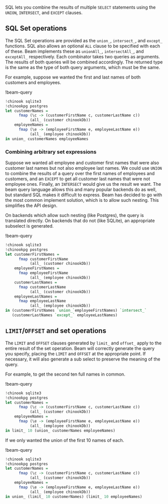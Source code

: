 SQL lets you combine the results of multiple `SELECT` statements using the
`UNION`, `INTERSECT`, and `EXCEPT` clauses.

## SQL Set operations

The SQL Set operations are provided as the `union_`, `intersect_`, and `except_`
functions. SQL also allows an optional `ALL` clause to be specified with each of
these. Beam implements these as `unionAll_`, `intersectAll_`, and `exceptAll_`
respectively. Each combinator takes two queries as arguments. The results of
both queries will be combined accordingly. The returned type is the same as the
type of both query arguments, which must be the same.

For example, suppose we wanted the first and last names of both customers and
employees.

!beam-query
```haskell
!chinook sqlite3
!chinookpg postgres
let customerNames =
      fmap (\c -> (customerFirstName c, customerLastName c))
           (all_ (customer chinookDb))
    employeeNames =
      fmap (\e -> (employeeFirstName e, employeeLastName e))
           (all_ (employee chinookDb))
in union_ customerNames employeeNames
```

### Combining arbitrary set expressions

Suppose we wanted all employee and customer first names that were also customer
last names but not also employee last names. We could use `UNION` to combine the
results of a query over the first names of employees and customers, and an
`EXCEPT` to get all customer last names that were not employee ones. Finally, an
`INTERSECT` would give us the result we want. The beam query language allows
this and many popular backends do as well, but standard SQL makes it difficult
to express. Beam has decided to go with the most common implement solution,
which is to allow such nesting. This simplifies the API design.

On backends which allow such nesting (like Postgres), the query is translated
directly. On backends that do not (like SQLite), an appropriate subselect is
generated.

!beam-query
```haskell
!chinook sqlite3
!chinookpg postgres
let customerFirstNames =
      fmap customerFirstName
           (all_ (customer chinookDb))
    employeeFirstNames =
      fmap employeeFirstName
           (all_ (employee chinookDb))
    customerLastNames =
      fmap customerLastName
           (all_ (customer chinookDb))
    employeeLastNames =
      fmap employeeLastName
           (all_ (employee chinookDb))
in (customerFirstNames `union_`employeeFirstNames) `intersect_`
   (customerLastNames `except_` employeeLastNames)
```

## `LIMIT`/`OFFSET` and set operations

The `LIMIT` and `OFFSET` clauses generated by `limit_` and `offset_` apply to
the entire result of the set operation. Beam will correctly generate the query
you specify, placing the `LIMIT` and `OFFSET` at the appropriate point. If
necessary, it will also generate a sub select to preserve the meaning of the
query.

For example, to get the second ten full names in common.

!beam-query
```haskell
!chinook sqlite3
!chinookpg postgres
let customerNames =
      fmap (\c -> (customerFirstName c, customerLastName c))
           (all_ (customer chinookDb))
    employeeNames =
      fmap (\e -> (employeeFirstName e, employeeLastName e))
           (all_ (employee chinookDb))
in limit_ 10 (union_ customerNames employeeNames)
```

If we only wanted the union of the first 10 names of each.

!beam-query
```haskell
!chinook sqlite3
!chinookpg postgres
let customerNames =
      fmap (\c -> (customerFirstName c, customerLastName c))
           (all_ (customer chinookDb))
    employeeNames =
      fmap (\e -> (employeeFirstName e, employeeLastName e))
           (all_ (employee chinookDb))
in union_ (limit_ 10 customerNames) (limit_ 10 employeeNames)
```
